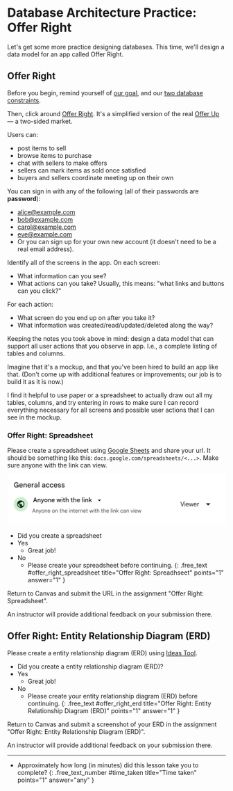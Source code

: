# Database Architecture Practice: Offer Right

Let's get some more practice designing databases. This time, we'll design a data model for an app called Offer Right.

## Offer Right

Before you begin, remind yourself of [our goal](https://learn.firstdraft.com/lessons/320-yap-database-architecture#our-goal), and our [two database constraints](https://learn.firstdraft.com/lessons/320-yap-database-architecture#database-design-constraint-one).

Then, click around [Offer Right](https://ujs-practice-1.matchthetarget.com/). It's a simplified version of the real [Offer Up](https://offerup.com/) — a two-sided market.

Users can:

- post items to sell
- browse items to purchase
- chat with sellers to make offers
- sellers can mark items as sold once satisfied
- buyers and sellers coordinate meeting up on their own

You can sign in with any of the following (all of their passwords are **password**):

- alice@example.com
- bob@example.com
- carol@example.com
- eve@example.com
- Or you can sign up for your own new account (it doesn't need to be a real email address).

Identify all of the screens in the app. On each screen:
- What information can you see?
- What actions can you take? Usually, this means: "what links and buttons can you click?"

For each action:
- What screen do you end up on after you take it?
- What information was created/read/updated/deleted along the way?

Keeping the notes you took above in mind: design a data model that can support all user actions that you observe in app. I.e., a complete listing of tables and columns.

Imagine that it's a mockup, and that you've been hired to build an app like that. (Don't come up with additional features or improvements; our job is to build it as it is now.)

I find it helpful to use paper or a spreadsheet to actually draw out all my tables, columns, and try entering in rows to make sure I can record everything necessary for all screens and possible user actions that I can see in the mockup.

### Offer Right: Spreadsheet

Please create a spreadsheet using [Google Sheets](https://sheets.google.com) and share your url. It should be something like this: `docs.google.com/spreadsheets/<...>`. Make sure anyone with the link can view.

![](assets/anyone-with-link.png)

- Did you create a spreadsheet
- Yes
  - Great job!
- No
  - Please create your spreadsheet before continuing.
{: .free_text #offer_right_spreadsheet title="Offer Right: Spreadhseet" points="1" answer="1" }

<div class="alert alert-danger mt-2">

Return to Canvas and submit the URL in the assignment "Offer Right: Spreadsheet".

An instructor will provide additional feedback on your submission there.

</div>

## Offer Right: Entity Relationship Diagram (ERD)

Please create a entity relationship diagram (ERD) using [Ideas Tool](https://ideas.firstdraft.com).

- Did you create a entity relationship diagram (ERD)?
- Yes
  - Great job!
- No
  - Please create your entity relationship diagram (ERD) before continuing.
{: .free_text #offer_right_erd title="Offer Right: Entity Relationship Diagram (ERD)" points="1" answer="1" }

<div class="alert alert-danger mt-2">

Return to Canvas and submit a screenshot of your ERD in the assignment "Offer Right: Entity Relationship Diagram (ERD)".

An instructor will provide additional feedback on your submission there.

</div>

---

- Approximately how long (in minutes) did this lesson take you to complete?
{: .free_text_number #time_taken title="Time taken" points="1" answer="any" }
